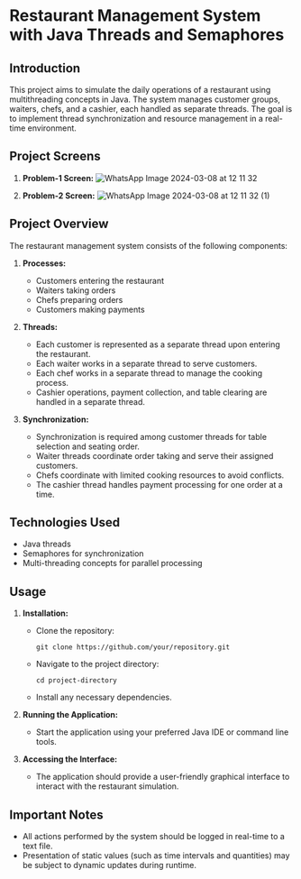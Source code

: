 # Restaurant Management System with Java Threads and Semaphores

## Introduction
This project aims to simulate the daily operations of a restaurant using multithreading concepts in Java. The system manages customer groups, waiters, chefs, and a cashier, each handled as separate threads. The goal is to implement thread synchronization and resource management in a real-time environment.



## Project Screens

1. **Problem-1 Screen:**
 ![WhatsApp Image 2024-03-08 at 12 11 32](https://github.com/silasener/Restaurant-Management-System/assets/105547660/31daf257-1c7a-49a1-a37b-534101b7be34)

   


3. **Problem-2 Screen:**
![WhatsApp Image 2024-03-08 at 12 11 32 (1)](https://github.com/silasener/Restaurant-Management-System/assets/105547660/8c16a52b-ba83-4ea8-a0e4-b106d811d4c8)



## Project Overview
The restaurant management system consists of the following components:





1. **Processes:**
   - Customers entering the restaurant
   - Waiters taking orders
   - Chefs preparing orders
   - Customers making payments

2. **Threads:**
   - Each customer is represented as a separate thread upon entering the restaurant.
   - Each waiter works in a separate thread to serve customers.
   - Each chef works in a separate thread to manage the cooking process.
   - Cashier operations, payment collection, and table clearing are handled in a separate thread.

3. **Synchronization:**
   - Synchronization is required among customer threads for table selection and seating order.
   - Waiter threads coordinate order taking and serve their assigned customers.
   - Chefs coordinate with limited cooking resources to avoid conflicts.
   - The cashier thread handles payment processing for one order at a time.

## Technologies Used
- Java threads
- Semaphores for synchronization
- Multi-threading concepts for parallel processing

## Usage
1. **Installation:**
   - Clone the repository:
     ```
     git clone https://github.com/your/repository.git
     ```
   - Navigate to the project directory:
     ```
     cd project-directory
     ```
   - Install any necessary dependencies.

2. **Running the Application:**
   - Start the application using your preferred Java IDE or command line tools.

3. **Accessing the Interface:**
   - The application should provide a user-friendly graphical interface to interact with the restaurant simulation.

## Important Notes
- All actions performed by the system should be logged in real-time to a text file.
- Presentation of static values (such as time intervals and quantities) may be subject to dynamic updates during runtime.
